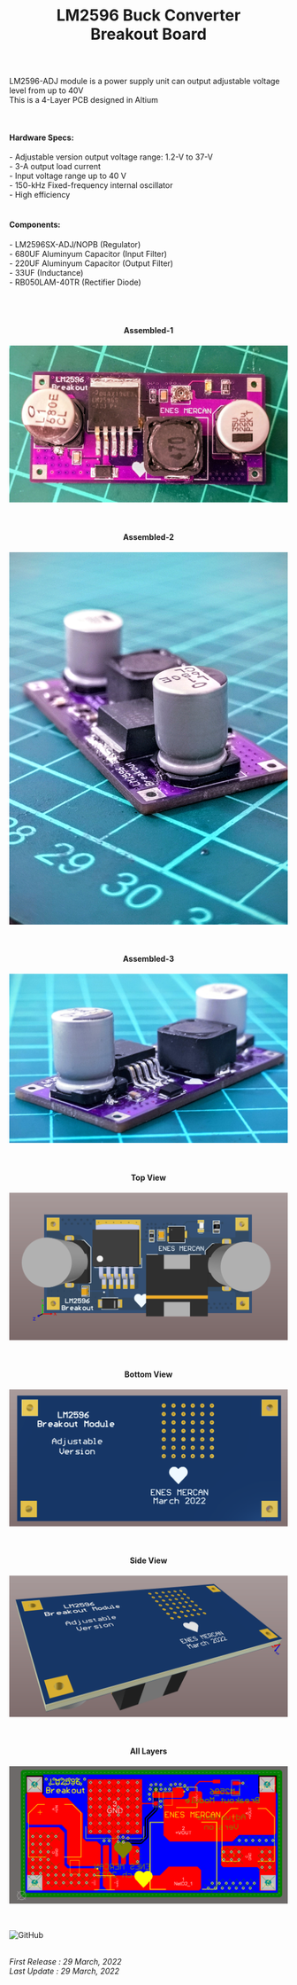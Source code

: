 <!-- BAŞLIK -->
<h1> 
  <p align="center">
     LM2596 Buck Converter </br> Breakout Board
  </p>
</h1>

</br>

<!-- GİRİŞ -->

<p> LM2596-ADJ module is a power supply unit can output adjustable voltage level from up to 40V  </br> This is a 4-Layer PCB designed in Altium </p>

</br>

<!-- ÖZELLİKLER -->
                        


<h4> Hardware Specs: </h4> 
- Adjustable version output voltage range: 1.2-V to 37-V </br>
- 3-A output load current </br>
- Input voltage range up to 40 V </br>
- 150-kHz Fixed-frequency internal oscillator </br>
- High efficiency </br>


</br>

<h4> Components: </h4> 
- LM2596SX-ADJ/NOPB (Regulator)</br>
- 680UF Aluminyum Capacitor (Input Filter)</br>
- 220UF Aluminyum Capacitor (Output Filter)</br>
- 33UF (Inductance)</br>
- RB050LAM-40TR (Rectifier Diode) </br>


</br>
</br>


<!-- GÖRSELLER -->
                        

<br/>

<H4 align="center"> Assembled-1 </H4>
 <p align="center">
  <img src="./Images/Assembled-1.jpg"></p>



<br/>

<H4 align="center"> Assembled-2 </H4>
 <p align="center">
  <img src="./Images/Assembled-2.jpg"></p>



<br/>

<H4 align="center"> Assembled-3 </H4>
 <p align="center">
  <img src="./Images/Assembled-3.jpg"></p>

                        
<br/>

<H4 align="center"> Top View </H4>
 <p align="center">
  <img src="./Images/Top View 3D.png"></p>


<br/>

<H4 align="center"> Bottom View </H4>
<p align="center">
<img src="./Images/Bottom View 3D.png"></p>


<br/>

<H4 align="center"> Side View </H4>
<p align="center">
<img src="./Images/Side-Bottom View.png"></p>

<br/>

<H4 align="center"> All Layers </H4>
<p align="center">
<img src="./Images/Multilayer View.png"></p>

<br/>

![GitHub](https://img.shields.io/github/license/enesmrcn/PCB-Design)   

<br/> <i>First Release : 29 March, 2022</i>
<br/> <i>Last Update : 29 March, 2022</i>
